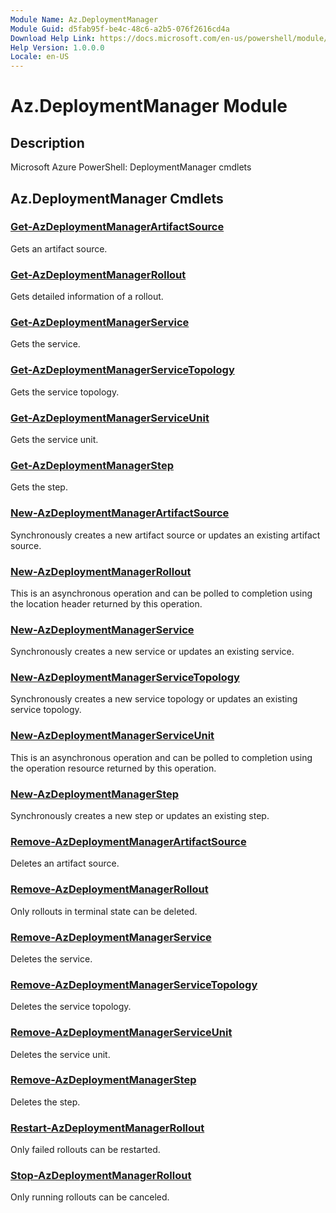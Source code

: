 ```yaml
---
Module Name: Az.DeploymentManager
Module Guid: d5fab95f-be4c-48c6-a2b5-076f2616cd4a
Download Help Link: https://docs.microsoft.com/en-us/powershell/module/az.deploymentmanager
Help Version: 1.0.0.0
Locale: en-US
---
```


# Az.DeploymentManager Module
## Description
Microsoft Azure PowerShell: DeploymentManager cmdlets

## Az.DeploymentManager Cmdlets
### [Get-AzDeploymentManagerArtifactSource](Get-AzDeploymentManagerArtifactSource.md)
Gets an artifact source.

### [Get-AzDeploymentManagerRollout](Get-AzDeploymentManagerRollout.md)
Gets detailed information of a rollout.

### [Get-AzDeploymentManagerService](Get-AzDeploymentManagerService.md)
Gets the service.

### [Get-AzDeploymentManagerServiceTopology](Get-AzDeploymentManagerServiceTopology.md)
Gets the service topology.

### [Get-AzDeploymentManagerServiceUnit](Get-AzDeploymentManagerServiceUnit.md)
Gets the service unit.

### [Get-AzDeploymentManagerStep](Get-AzDeploymentManagerStep.md)
Gets the step.

### [New-AzDeploymentManagerArtifactSource](New-AzDeploymentManagerArtifactSource.md)
Synchronously creates a new artifact source or updates an existing artifact source.

### [New-AzDeploymentManagerRollout](New-AzDeploymentManagerRollout.md)
This is an asynchronous operation and can be polled to completion using the location header returned by this operation.

### [New-AzDeploymentManagerService](New-AzDeploymentManagerService.md)
Synchronously creates a new service or updates an existing service.

### [New-AzDeploymentManagerServiceTopology](New-AzDeploymentManagerServiceTopology.md)
Synchronously creates a new service topology or updates an existing service topology.

### [New-AzDeploymentManagerServiceUnit](New-AzDeploymentManagerServiceUnit.md)
This is an asynchronous operation and can be polled to completion using the operation resource returned by this operation.

### [New-AzDeploymentManagerStep](New-AzDeploymentManagerStep.md)
Synchronously creates a new step or updates an existing step.

### [Remove-AzDeploymentManagerArtifactSource](Remove-AzDeploymentManagerArtifactSource.md)
Deletes an artifact source.

### [Remove-AzDeploymentManagerRollout](Remove-AzDeploymentManagerRollout.md)
Only rollouts in terminal state can be deleted.

### [Remove-AzDeploymentManagerService](Remove-AzDeploymentManagerService.md)
Deletes the service.

### [Remove-AzDeploymentManagerServiceTopology](Remove-AzDeploymentManagerServiceTopology.md)
Deletes the service topology.

### [Remove-AzDeploymentManagerServiceUnit](Remove-AzDeploymentManagerServiceUnit.md)
Deletes the service unit.

### [Remove-AzDeploymentManagerStep](Remove-AzDeploymentManagerStep.md)
Deletes the step.

### [Restart-AzDeploymentManagerRollout](Restart-AzDeploymentManagerRollout.md)
Only failed rollouts can be restarted.

### [Stop-AzDeploymentManagerRollout](Stop-AzDeploymentManagerRollout.md)
Only running rollouts can be canceled.

